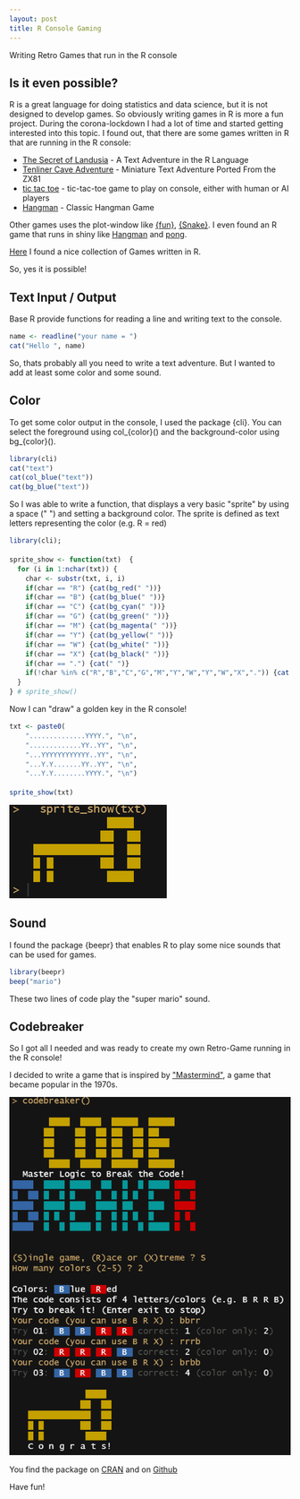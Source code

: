 ```yaml
---
layout: post
title: R Console Gaming
---
```


Writing Retro Games that run in the R console

## Is it even possible?

R is a great language for doing statistics and data science, but it is not designed to develop games. So obviously writing games in R is more a fun project. 
During the corona-lockdown I had a lot of time and started getting interested into this topic. I found out, that there are some games written in R that are running in the R console:

* [The Secret of Landusia](https://lucidmanager.org/data-science/text-adventure/) - A Text Adventure in the R Language
* [Tenliner Cave Adventure](https://lucidmanager.org/data-science/tenliner-cave-adventure/) - Miniature Text Adventure Ported From the ZX81
* [tic tac toe](https://cran.r-project.org/package=tictactoe) - tic-tac-toe game to play on console, either with human or AI players
* [Hangman](https://sites.google.com/site/marekhlavac/computer-games-written-in-r) - Classic Hangman Game

Other games uses the plot-window like [{fun}](https://cran.r-project.org/package=fun), [{Snake}](https://cran.r-project.org/web/packages/Snake/index.html). I even found an R game that runs in shiny like [Hangman](https://smirnovayu.shinyapps.io/hangman_en/) and [pong](https://chasemc.shinyapps.io/PONG/).

[Here](https://lucidmanager.org/tags/r-games/) I found a nice collection of Games written in R.

So, yes it is possible!

## Text Input / Output

Base R provide functions for reading a line and writing text to the console.

```R
name <- readline("your name = ")
cat("Hello ", name)
```

So, thats probably all you need to write a text adventure. But I wanted to add at least some color and some sound.

## Color

To get some color output in the console, I used the package {cli}. You can select the foreground using col_{color}() and the background-color using bg_{color}().

```R
library(cli)
cat("text")
cat(col_blue("text"))
cat(bg_blue("text"))
```

So I was able to write a function, that displays a very basic "sprite" by using a space (" ") and setting a background color. The sprite is defined as text 
letters representing the color (e.g. R = red)

```R
library(cli);

sprite_show <- function(txt)  {
  for (i in 1:nchar(txt)) {
    char <- substr(txt, i, i)
    if(char == "R") {cat(bg_red(" "))}
    if(char == "B") {cat(bg_blue(" "))}
    if(char == "C") {cat(bg_cyan(" "))}
    if(char == "G") {cat(bg_green(" "))}
    if(char == "M") {cat(bg_magenta(" "))}
    if(char == "Y") {cat(bg_yellow(" "))}
    if(char == "W") {cat(bg_white(" "))}
    if(char == "X") {cat(bg_black(" "))}
    if(char == ".") {cat(" ")}
    if(!char %in% c("R","B","C","G","M","Y","W","Y","W","X",".")) {cat(char)}
  }   
} # sprite_show() 
```

Now I can "draw" a golden key in the R console!

```R
txt <- paste0(
    "..............YYYY.", "\n",
    ".............YY..YY", "\n",
    "...YYYYYYYYYYYY..YY", "\n",
    "...Y.Y.......YY..YY", "\n",
    "...Y.Y........YYYY.", "\n")
  
sprite_show(txt)
```
![Golden Key](../images/codebreaker-key.png)

## Sound

I found the package {beepr} that enables R to play some nice sounds that can be used for games.

```R
library(beepr)
beep("mario")
```

These two lines of code play the "super mario" sound.

## Codebreaker

So I got all I needed and was ready to create my own Retro-Game running in the R console!

I decided to write a game that is inspired by ["Mastermind"](https://www.archimedes-lab.org/mastermind.html), a game that became popular in the 1970s.

![Codebreaker](../images/codebreaker-screenshot.png)

You find the package on [CRAN](https://cran.r-project.org/package=codebreaker) and on [Github](https://github.com/rolkra/codebreaker)

Have fun!
